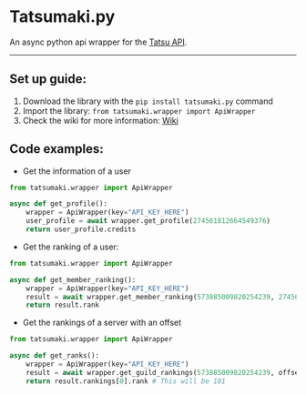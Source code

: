 # Tatsumaki.py

An async python api wrapper for the [Tatsu API](https://dev.tatsu.gg/).

---

## Set up guide:

1. Download the library with the `pip install tatsumaki.py` command
2. Import the library: `from tatsumaki.wrapper import ApiWrapper`
3. Check the wiki for more information: [Wiki](https://github.com/PumPum7/Tatsumaki.py/wiki/Guide)

## Code examples:

- Get the information of a user
```python
from tatsumaki.wrapper import ApiWrapper

async def get_profile():
    wrapper = ApiWrapper(key="API_KEY_HERE")
    user_profile = await wrapper.get_profile(274561812664549376)
    return user_profile.credits
```

- Get the ranking of a user:
```python
from tatsumaki.wrapper import ApiWrapper

async def get_member_ranking():
    wrapper = ApiWrapper(key="API_KEY_HERE")
    result = await wrapper.get_member_ranking(573885009820254239, 274561812664549376)
    return result.rank
```

- Get the rankings of a server with an offset 
```python
from tatsumaki.wrapper import ApiWrapper

async def get_ranks():
    wrapper = ApiWrapper(key="API_KEY_HERE")
    result = await wrapper.get_guild_rankings(573885009820254239, offset=100)
    return result.rankings[0].rank # This will be 101
```




